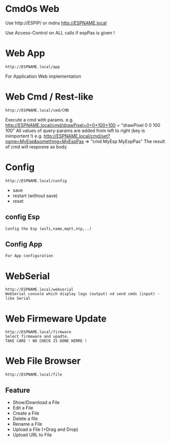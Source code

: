 
# CmdOs Web 

Use http://ESPIP/ or mdns http://ESPNAME.local

Use Access-Control on ALL calls if espPas is given !

# Web App
	http://ESPNAME.local/app
For Application Web implementation	
	
# Web Cmd / Rest-like
	http://ESPNAME.local/cmd/CMD
Execute a cmd with params. 
	e.g. http://ESPNAME.local/cmd/drawPixel+0+0+100+100 = "drawPixel 0 0 100 100"
All values of query-params are added from left to right (key is inimportent !)
	e.g. http://ESPNAME.local/cmd/set?name=MyEsp&something=MyEspPas => "cmd MyEsp MyEspPas"
The result of cmd will resposne as body	 	
		
# Config
	http://ESPNAME.local/config	
- save
- restart (without save)	
- reset

## config Esp
	Config the Esp (wifi,name,mqtt,ntp,..)
## Config App
	For App configuration 

# WebSerial
	http://ESPNAME.local/webserial
	WebSerial console which display logs (output) nd send cmds (input) - like Serial 
	
# Web Firmeware Update
	http://ESPNAME.local/firmware
	Select firmeware and upadte. 
	TAKE CARE ! NO CHECK IS DONE HERRE !

# Web File Browser 
	http://ESPNAME.local/file
	
## Feature
- Show/Download a File
- Edit a File
- Create a File
- Delete a file
- Rename a File
- Upload a File (+Drag and Drop)
- Upload URL to File 